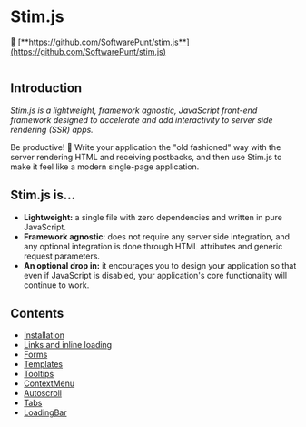 # Stim.js

🏡 [**https://github.com/SoftwarePunt/stim.js**](https://github.com/SoftwarePunt/stim.js)

``` warning:: This project is still being prototyped and developed, and is not suitable for production use right now. Things may change or break at any time.
```

## Introduction
*Stim.js is a lightweight, framework agnostic, JavaScript front-end framework designed to accelerate and add interactivity to server side rendering (SSR) apps.*

Be productive! 🙂 Write your application the "old fashioned" way with the server rendering HTML and receiving postbacks, and then use Stim.js to make it feel like a modern single-page application. 

## Stim.js is...
 - **Lightweight:** a single file with zero dependencies and written in pure JavaScript.
 - **Framework agnostic**: does not require any server side integration, and any optional integration is done through HTML attributes and generic request parameters. 
 - **An optional drop in:** it encourages you to design your application so that even if JavaScript is disabled, your application's core functionality will continue to work.

## Contents
* [Installation](installation.md)
* [Links and inline loading](links.md)
* [Forms](forms.md)
* [Templates](templates.md)
* [Tooltips](tooltips.md)
* [ContextMenu](contextmenu.md)
* [Autoscroll](autoscroll.md)
* [Tabs](tabs.md)
* [LoadingBar](loadingbar.md)